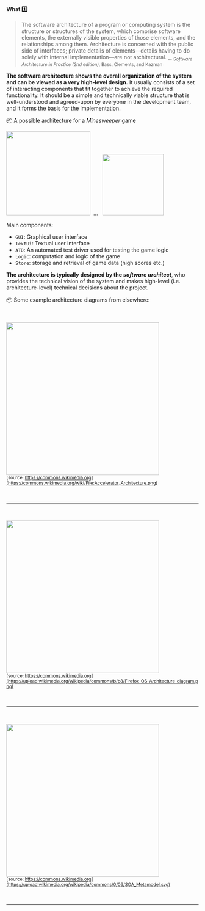 <link rel="stylesheet" href="{{baseUrl}}/css/textbook.css">

<div class="website-content">

<div id="title">

#### What :one:

</div>

<div id="body">

> The software architecture of a program or computing system is the structure or structures of the system, which comprise software elements, the externally visible properties of those elements, and the relationships among them. Architecture is concerned with the public side of interfaces; private details of elements—details having to do solely with internal implementation—are not architectural.
> <sub>-- _Software Architecture in Practice (2nd edition)_, Bass, Clements, and Kazman</sub>

**The software architecture shows the overall organization of the system and can be viewed as a very high-level design.** It usually consists of a set of interacting components that fit together to achieve the required functionality. It should be a simple and technically viable structure that is well-understood and agreed-upon by everyone in the development team, and it forms the basis for the implementation.

<tip-box>

:package: A possible architecture for a _Minesweeper_ game

<img src="{{baseUrl}}/architecture/introduction/what/images/minesweeper.png" height="220" /><span>&nbsp;&nbsp;...&nbsp;&nbsp;</span>
<img src="{{baseUrl}}/architecture/introduction/what/images/minesweeperArchitecture.png" height="160" />
<p/>

Main components:
* `GUI`: Graphical user interface
* `TextUi`: Textual user interface
* `ATD`: An automated test driver used for testing the game logic
* `Logic`: computation and logic of the game
* `Store`: storage and retrieval of game data (high scores etc.)

</tip-box>

**The architecture is typically designed by the _software architect_**, who provides the technical vision of the system and makes high-level (i.e. architecture-level) technical decisions about the project.

<div v-closeable alt="architecture diagram examples">

<tip-box>

:package: Some example architecture diagrams from elsewhere:

<tabs> 
  <tab header="Example 1">

<img src="https://upload.wikimedia.org/wikipedia/commons/5/5f/Accelerator_Architecture.png" width="400"/><br>
<sub>[source: https://commons.wikimedia.org](https://commons.wikimedia.org/wiki/File:Accelerator_Architecture.png)</sub>

  <hr></tab>
  <tab header="Example 2">

<img src="https://upload.wikimedia.org/wikipedia/commons/b/b8/Firefox_OS_Architecture_diagram.png" width="400"/><br>
<sub>[source: https://commons.wikimedia.org](https://upload.wikimedia.org/wikipedia/commons/b/b8/Firefox_OS_Architecture_diagram.png)</sub>

  <hr></tab>
  <tab header="Example 3">

<img src="https://upload.wikimedia.org/wikipedia/commons/0/06/SOA_Metamodel.svg" width="400"/><br>
<sub>[source: https://commons.wikimedia.org](https://upload.wikimedia.org/wikipedia/commons/0/06/SOA_Metamodel.svg)</sub>

  <hr></tab>
</tabs>

</tip-box>

</div>


<!-- TODO: 
The logical view (satisfying the functional requirements) vs. the process view (concurrency issues) vs. the physical view (distribution issues) vs. the development view (how the design is broken down into implementation units with explicit representation of the dependencies among the units). -->

</div>

<div id="extras">

<include src="exercises.md" />

<div>

</div>
